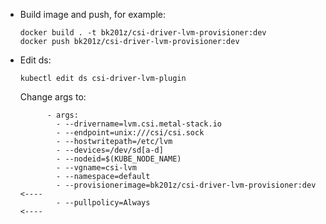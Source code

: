 - Build image and push, for example:

    ```
    docker build . -t bk201z/csi-driver-lvm-provisioner:dev
    docker push bk201z/csi-driver-lvm-provisioner:dev
    ```

- Edit ds:

    ```
    kubectl edit ds csi-driver-lvm-plugin
    
    ```
    
    Change args to:

    ```
          - args:
            - --drivername=lvm.csi.metal-stack.io
            - --endpoint=unix:///csi/csi.sock
            - --hostwritepath=/etc/lvm
            - --devices=/dev/sd[a-d]
            - --nodeid=$(KUBE_NODE_NAME)
            - --vgname=csi-lvm
            - --namespace=default
            - --provisionerimage=bk201z/csi-driver-lvm-provisioner:dev  <----
            - --pullpolicy=Always                                       <----
    ```
